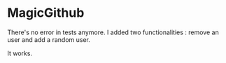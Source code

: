 # MagicGithub

There's no error in tests anymore.
I added two functionalities : remove an user and add a random user.

It works.
